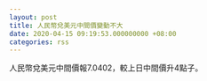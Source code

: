 ```yaml
---
layout: post
title: 人民幣兌美元中間價變動不大
date: 2020-04-15 09:19:53.000000000 +08:00
categories: rss
---
```


人民幣兌美元中間價報7.0402，較上日中間價升4點子。
